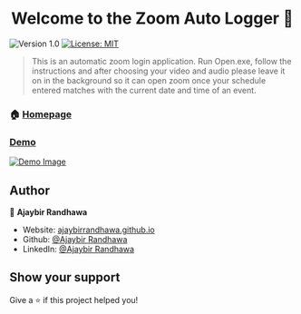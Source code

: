 <h1 align="center">Welcome to the Zoom Auto Logger 👋</h1>
<p>
  <img alt="Version 1.0" src="https://img.shields.io/badge/version-0.1.0-blue.svg?cacheSeconds=2592000" />
  <a href="#" target="_blank">
    <img alt="License: MIT" src="https://img.shields.io/badge/License-None-yellow.svg" />
  </a>
</p>

> This is an automatic zoom login application. Run Open.exe, follow the instructions and after choosing your video and audio please leave it on in the background so it can open zoom once your schedule entered matches with the current date and time of an event.

### 🏠 [Homepage](https://github.com/AjaybirRandhawa/Zoom-Login)
### [Demo](https://youtu.be/A04ZxpL4R_Q)
[![Demo Image](http://img.youtube.com/vi/A04ZxpL4R_Q/0.jpg)](https://www.youtube.com/watch?v=A04ZxpL4R_Q "Zoom Auto Login")
## Author

👤 **Ajaybir Randhawa**

* Website: [ajaybirrandhawa.github.io](https://ajaybirrandhawa.github.io/)
* Github: [@Ajaybir Randhawa](https://github.com/AjaybirRandhawa)
* LinkedIn: [@Ajaybir Randhawa](https://linkedin.com/in/AjaybirRandhawa)

## Show your support

Give a ⭐️ if this project helped you!
